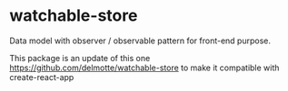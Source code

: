 # watchable-store

Data model with observer / observable pattern for front-end purpose.

This package is an update of this one https://github.com/delmotte/watchable-store to make it compatible with create-react-app
